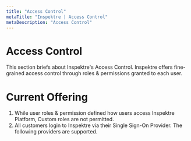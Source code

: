 ```yaml
---
title: "Access Control"
metaTitle: "Inspektre | Access Control"
metaDescription: "Access Control"
---
```


# Access Control

This section briefs about Inspektre's Access Control. Inspektre offers fine-grained
access control through roles & permissions granted to each user.



# Current Offering

1. While user roles & permission defined how users access Inspektre Platform, Custom roles are not permitted.
2. All customers login to Inspektre via their Single Sign-On Provider. The following providers are supported.

